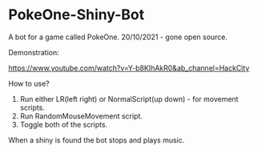 # PokeOne-Shiny-Bot
A bot for a game called PokeOne.
20/10/2021 - gone open source.

Demonstration:

https://www.youtube.com/watch?v=Y-b8KIhAkR0&ab_channel=HackCity


How to use?
1) Run either LR(left right) or NormalScript(up down) - for movement scripts.
2) Run RandomMouseMovement script.
3) Toggle both of the scripts.

When a shiny is found the bot stops and plays music.
